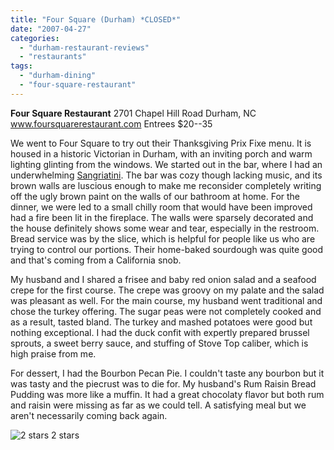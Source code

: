 ```yaml
---
title: "Four Square (Durham) *CLOSED*"
date: "2007-04-27"
categories:
  - "durham-restaurant-reviews"
  - "restaurants"
tags:
  - "durham-dining"
  - "four-square-restaurant"
---
```


**Four Square Restaurant** 2701 Chapel Hill Road Durham, NC www.foursquarerestaurant.com Entrees $20--35

We went to Four Square to try out their Thanksgiving Prix Fixe menu. It is housed in a historic Victorian in Durham, with an inviting porch and warm lighting glinting from the windows. We started out in the bar, where I had an underwhelming [Sangriatini](http://www.thegourmez.com/gourmez/cocktails/review.php?id=16&type=). The bar was cozy though lacking music, and its brown walls are luscious enough to make me reconsider completely writing off the ugly brown paint on the walls of our bathroom at home. For the dinner, we were led to a small chilly room that would have been improved had a fire been lit in the fireplace. The walls were sparsely decorated and the house definitely shows some wear and tear, especially in the restroom. Bread service was by the slice, which is helpful for people like us who are trying to control our portions. Their home-baked sourdough was quite good and that's coming from a California snob.

My husband and I shared a frisee and baby red onion salad and a seafood crepe for the first course. The crepe was groovy on my palate and the salad was pleasant as well. For the main course, my husband went traditional and chose the turkey offering. The sugar peas were not completely cooked and as a result, tasted bland. The turkey and mashed potatoes were good but nothing exceptional. I had the duck confit with expertly prepared brussel sprouts, a sweet berry sauce, and stuffing of Stove Top caliber, which is high praise from me.

For dessert, I had the Bourbon Pecan Pie. I couldn't taste any bourbon but it was tasty and the piecrust was to die for. My husband's Rum Raisin Bread Pudding was more like a muffin. It had a great chocolaty flavor but both rum and raisin were missing as far as we could tell. A satisfying meal but we aren't necessarily coming back again.




<div class="caption">

![2 stars](http://s3.amazonaws.com/thegourmez-wpmedia/2009/02/rating_chicken11.gif "rating_chicken11") 2 stars</div>

